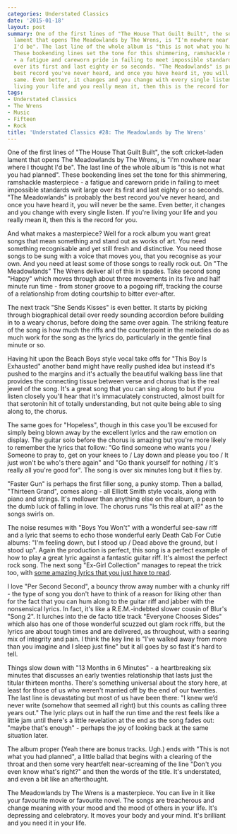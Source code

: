 ```yaml
---
categories: Understated Classics
date: '2015-01-18'
layout: post
summary: One of the first lines of "The House That Guilt Built", the soft cricket-laden
  lament that opens The Meadowlands by The Wrens, is "I'm nowhere near where I thought
  I'd be". The last line of the whole album is "this is not what you had planned".
  These bookending lines set the tone for this shimmering, ramshackle masterpiece
  - a fatigue and careworn pride in failing to meet impossible standards writ large
  over its first and last eighty or so seconds. "The Meadowlands" is probably the
  best record you've never heard, and once you have heard it, you will never be the
  same. Even better, it changes and you change with every single listen. If you're
  living your life and you really mean it, then this is the record for you.
tags:
- Understated Classics
- The Wrens
- Music
- Fifteen
- Rock
title: 'Understated Classics #28: The Meadowlands by The Wrens'
---
```


One of the first lines of "The House That Guilt Built", the soft cricket-laden lament that opens The Meadowlands by The Wrens, is "I'm nowhere near where I thought I'd be". The last line of the whole album is "this is not what you had planned". These bookending lines set the tone for this shimmering, ramshackle masterpiece - a fatigue and careworn pride in failing to meet impossible standards writ large over its first and last eighty or so seconds. "The Meadowlands" is probably the best record you've never heard, and once you have heard it, you will never be the same. Even better, it changes and you change with every single listen. If you're living your life and you really mean it, then this is the record for you.

And what makes a masterpiece? Well for a rock album you want great songs that mean something and stand out as works of art. You need something recognisable and yet still fresh and distinctive. You need those songs to be sung with a voice that moves you, that you recognise as your own. And you need at least some of those songs to really rock out. On "The Meadowlands" The Wrens deliver all of this in spades. Take second song "Happy" which moves through about three movements in its five and half minute run time - from stoner groove to a pogoing riff, tracking the course of a relationship from doting courtship to bitter ever-after.

The next track "She Sends Kisses" is even better. It starts by picking through biographical detail over reedy sounding accordion before building in to a weary chorus, before doing the same over again. The striking feature of the song is how much the riffs and the counterpoint in the melodies do as much work for the song as the lyrics do, particularly in the gentle final minute or so.

Having hit upon the Beach Boys style vocal take offs for "This Boy Is Exhausted" another band might have really pushed idea but instead it's pushed to the margins and it's actually the beautiful walking bass line that provides the connecting tissue between verse and chorus that is the real jewel of the song. It's a great song that you can sing along to but if you listen closely you'll hear that it's immaculately constructed, almost built for that serotonin hit of totally understanding, but not quite being able to sing along to, the chorus.

The same goes for "Hopeless", though in this case you'll be excused for simply being blown away by the excellent lyrics and the raw emotion on display. The guitar solo before the chorus is amazing but you're more likely to remember the lyrics that follow: "Go find someone who wants you / Someone to pray to, get on your knees to / Lay down and please you too / It just won't be who's there again" and "Go thank yourself for nothing / It's really all you're good for". The song is over six minutes long but it flies by.

"Faster Gun" is perhaps the first filler song, a punky stomp. Then a ballad, "Thirteen Grand", comes along - all Elliott Smith style vocals, along with piano and strings. It's mellower than anything else on the album, a pean to the dumb luck of falling in love. The chorus runs "Is this real at all?" as the songs swirls on.

The noise resumes with "Boys You Won't" with a wonderful see-saw riff and a lyric that seems to echo those wonderful early Death Cab For Cutie albums: "I'm feeling down, but I stood up / Dead above the ground, but I stood up". Again the production is perfect, this song is a perfect example of how to play a great lyric against a fantastic guitar riff. It's almost the perfect rock song. The next song "Ex-Girl Collection" manages to repeat the trick too, with [some amazing lyrics that you just have to read](http://www.wrens.com/records/the_meadowlands#exgirl).

I love "Per Second Second", a bouncy throw away number with a chunky riff - the type of song you don't have to think of a reason for liking other than for the fact that you can hum along to the guitar riff and jabber with the nonsensical lyrics. In fact, it's like a R.E.M.-indebted slower cousin of Blur's "Song 2". It lurches into the de facto title track "Everyone Chooses Sides" which also has one of those wonderful scuzzed out glam rock riffs, but the lyrics are about tough times and are delivered, as throughout, with a searing mix of integrity and pain. I think the key line is "I’ve walked away from more than you imagine and I sleep just fine" but it all goes by so fast it's hard to tell.

Things slow down with "13 Months in 6 Minutes" - a heartbreaking six minutes that discusses an early twenties relationship that lasts just the titular thirteen months. There's something universal about the story here, at least for those of us who weren't married off by the end of our twenties. The last line is devastating but most of us have been there: "I knew we’d never write (somehow that seemed all right) but this counts as calling three years out." The lyric plays out in half the run time and the rest feels like a little jam until there's a little revelation at the end as the song fades out: "maybe that's enough" - perhaps the joy of looking back at the same situation later.

The album proper (Yeah there are bonus tracks. Ugh.) ends with "This is not what you had planned", a little ballad that begins with a clearing of the throat and then some very heartfelt near-screaming of the line "Don't you even know what's right?" and then the words of the title. It's understated, and even a bit like an afterthought.

The Meadowlands by The Wrens is a masterpiece. You can live in it like your favourite movie or favourite novel. The songs are treacherous and change meaning with your mood and the mood of others in your life. It's depressing and celebratory. It moves your body and your mind. It's brilliant and you need it in your life.